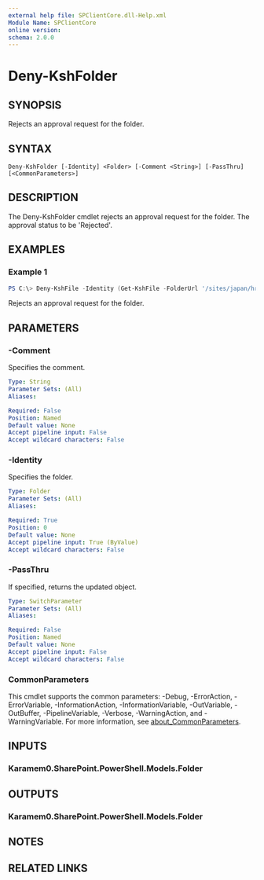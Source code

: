 ```yaml
---
external help file: SPClientCore.dll-Help.xml
Module Name: SPClientCore
online version:
schema: 2.0.0
---
```


# Deny-KshFolder

## SYNOPSIS
Rejects an approval request for the folder.

## SYNTAX

```
Deny-KshFolder [-Identity] <Folder> [-Comment <String>] [-PassThru] [<CommonParameters>]
```

## DESCRIPTION
The Deny-KshFolder cmdlet rejects an approval request for the folder. The approval status to be 'Rejected'.

## EXAMPLES

### Example 1
```powershell
PS C:\> Deny-KshFile -Identity (Get-KshFile -FolderUrl '/sites/japan/hr/Shared%20Documents/README.txt')
```

Rejects an approval request for the folder.

## PARAMETERS

### -Comment
Specifies the comment.

```yaml
Type: String
Parameter Sets: (All)
Aliases:

Required: False
Position: Named
Default value: None
Accept pipeline input: False
Accept wildcard characters: False
```

### -Identity
Specifies the folder.

```yaml
Type: Folder
Parameter Sets: (All)
Aliases:

Required: True
Position: 0
Default value: None
Accept pipeline input: True (ByValue)
Accept wildcard characters: False
```

### -PassThru
If specified, returns the updated object.

```yaml
Type: SwitchParameter
Parameter Sets: (All)
Aliases:

Required: False
Position: Named
Default value: None
Accept pipeline input: False
Accept wildcard characters: False
```

### CommonParameters
This cmdlet supports the common parameters: -Debug, -ErrorAction, -ErrorVariable, -InformationAction, -InformationVariable, -OutVariable, -OutBuffer, -PipelineVariable, -Verbose, -WarningAction, and -WarningVariable. For more information, see [about_CommonParameters](http://go.microsoft.com/fwlink/?LinkID=113216).

## INPUTS

### Karamem0.SharePoint.PowerShell.Models.Folder

## OUTPUTS

### Karamem0.SharePoint.PowerShell.Models.Folder

## NOTES

## RELATED LINKS
